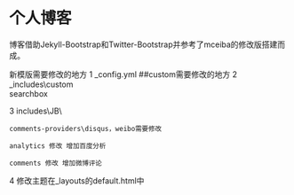 # 个人博客

博客借助Jekyll-Bootstrap和Twitter-Bootstrap并参考了mceiba的修改版搭建而成。


 新模版需要修改的地方
 1 _config.yml
 ##custom需要修改的地方
 2 _includes\custom\
	searchbox
	
 3 includes\JB\
 
	comments-providers\disqus，weibo需要修改
	
	analytics 修改 增加百度分析
	
	comments 修改 增加微博评论
	
 4 修改主题在_layouts的default.html中
 